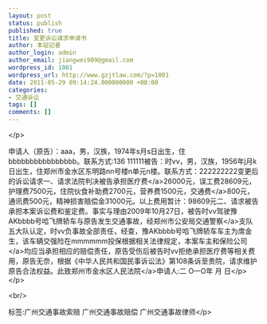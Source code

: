 ```yaml
---
layout: post
status: publish
published: true
title: 变更诉讼请求申请书
author: 本站记者
author_login: admin
author_email: jiangwei909@gmail.com
wordpress_id: 1001
wordpress_url: http://www.gzjtlaw.com/?p=1001
date: 2011-05-29 09:14:24.000000000 +08:00
categories:
- 交通诉讼
tags: []
comments: []
---
```

<p><&#47;p><p>申请人（原告）：aaa，男，汉族，1974年s月s日出生，住bbbbbbbbbbbbbbbb。联系方式:136 111111被告：时vv，男，汉族，1956年j月k日出生，住郑州市金水区东明路nn号楼n单元n楼。联系方式：222222222变更后的诉讼请求一、请求法院判决被告承担<a>医疗费<&#47;a>26000元，误工费28609元，护理费7500元，住院伙食补助费2700元，营养费1500元，<a>交通费<&#47;a>800元，通讯费500元，精神损害赔偿金31000元。以上费用暂计：98609元二、请求被告承担本案诉讼费和鉴定费。事实与理由2009年10月27日，被告时vv驾驶豫AKbbbb号哈飞牌轿车与原告发生交通事故，经郑州市公安局<a>交通警察<&#47;a>支队五大队认定，时vv负事故全部责任，经查，豫AKbbbb号哈飞牌轿车车主为席金生，该车辆交强险在mmmmmm投保根据相关法律规定，本案车主和<a>保险公司<&#47;a>均应当承担相应的赔偿责任，原告受伤后被告时vv拒绝承担医疗费等相关费用，原告无奈，根据《中华人民共和国民事诉讼法》第108条诉至贵院，请求维护原告合法权益。此致郑州市金水区<a>人民法院<&#47;a>申请人:二 O一O年 月 日<&#47;p><&#47;p><br&#47;><p>标签:广州交通事故索赔 广州交通事故赔偿 广州交通事故律师<&#47;p>
